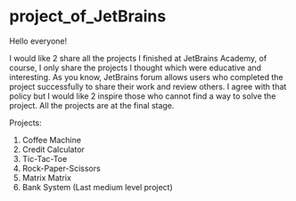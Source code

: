 # project_of_JetBrains

Hello everyone! 

I would like 2 share all the projects I finished at JetBrains Academy, of course, I only share the projects I thought which were
educative and interesting. As you know, JetBrains forum allows users who completed the project successfully to share their work 
and review others. I agree with that policy but I would like 2 inspire those who cannot find a way to solve the project. All the 
projects are at the final stage.

Projects:
1. Coffee Machine
2. Credit Calculator
3. Tic-Tac-Toe
4. Rock-Paper-Scissors
5. Matrix Matrix
6. Bank System (Last medium level project)
